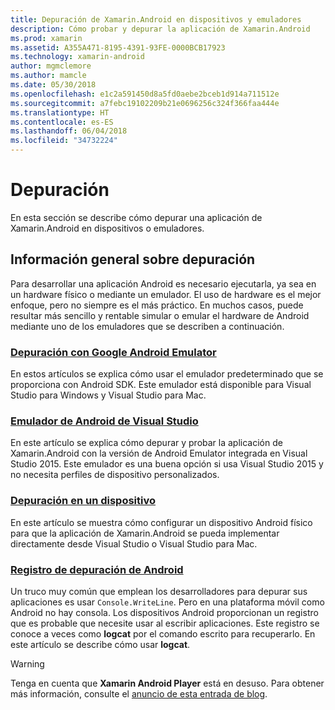 ```yaml
---
title: Depuración de Xamarin.Android en dispositivos y emuladores
description: Cómo probar y depurar la aplicación de Xamarin.Android
ms.prod: xamarin
ms.assetid: A355A471-8195-4391-93FE-0000BCB17923
ms.technology: xamarin-android
author: mgmclemore
ms.author: mamcle
ms.date: 05/30/2018
ms.openlocfilehash: e1c2a591450d8a5fd0aebe2bceb1d914a711512e
ms.sourcegitcommit: a7febc19102209b21e0696256c324f366faa444e
ms.translationtype: HT
ms.contentlocale: es-ES
ms.lasthandoff: 06/04/2018
ms.locfileid: "34732224"
---
```

# <a name="debugging"></a>Depuración

En esta sección se describe cómo depurar una aplicación de Xamarin.Android en dispositivos o emuladores.

## <a name="debugging-overview"></a>Información general sobre depuración

Para desarrollar una aplicación Android es necesario ejecutarla, ya sea en un hardware físico o mediante un emulador. El uso de hardware es el mejor enfoque, pero no siempre es el más práctico. En muchos casos, puede resultar más sencillo y rentable simular o emular el hardware de Android mediante uno de los emuladores que se describen a continuación.

### <a name="debugging-with-the-google-android-emulatorandroiddeploy-testdebuggingandroid-sdk-emulatorindexmd"></a>[Depuración con Google Android Emulator](~/android/deploy-test/debugging/android-sdk-emulator/index.md)

En estos artículos se explica cómo usar el emulador predeterminado que se proporciona con Android SDK. Este emulador está disponible para Visual Studio para Windows y Visual Studio para Mac.

### <a name="visual-studio-android-emulatorandroiddeploy-testdebuggingvisual-studio-android-emulatormd"></a>[Emulador de Android de Visual Studio](~/android/deploy-test/debugging/visual-studio-android-emulator.md)

En este artículo se explica cómo depurar y probar la aplicación de Xamarin.Android con la versión de Android Emulator integrada en Visual Studio 2015. Este emulador es una buena opción si usa Visual Studio 2015 y no necesita perfiles de dispositivo personalizados.

### <a name="debugging-on-a-deviceandroiddeploy-testdebuggingdebug-on-devicemd"></a>[Depuración en un dispositivo](~/android/deploy-test/debugging/debug-on-device.md)

En este artículo se muestra cómo configurar un dispositivo Android físico para que la aplicación de Xamarin.Android se pueda implementar directamente desde Visual Studio o Visual Studio para Mac.

### <a name="android-debug-logandroiddeploy-testdebuggingandroid-debug-logmd"></a>[Registro de depuración de Android](~/android/deploy-test/debugging/android-debug-log.md)

Un truco muy común que emplean los desarrolladores para depurar sus aplicaciones es usar `Console.WriteLine`. Pero en una plataforma móvil como Android no hay consola. Los dispositivos Android proporcionan un registro que es probable que necesite usar al escribir aplicaciones. Este registro se conoce a veces como **logcat** por el comando escrito para recuperarlo. En este artículo se describe cómo usar **logcat**.

> [!WARNING]
> Tenga en cuenta que **Xamarin Android Player** está en desuso. Para obtener más información, consulte el [anuncio de esta entrada de blog](https://blog.xamarin.com/live-from-dotnetconf-cycle-7-xamarin-studio-6-and-more/).
